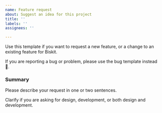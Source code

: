 ```yaml
---
name: Feature request
about: Suggest an idea for this project
title: ''
labels: ''
assignees: ''

---
```


Use this template if you want to request a new feature, or a change to an
existing feature for Biskit.

If you are reporting a bug or problem, please use the bug template instead :bug:.

### Summary

Please describe your request in one or two sentences.

Clarify if you are asking for design, development, or both design and
development.
